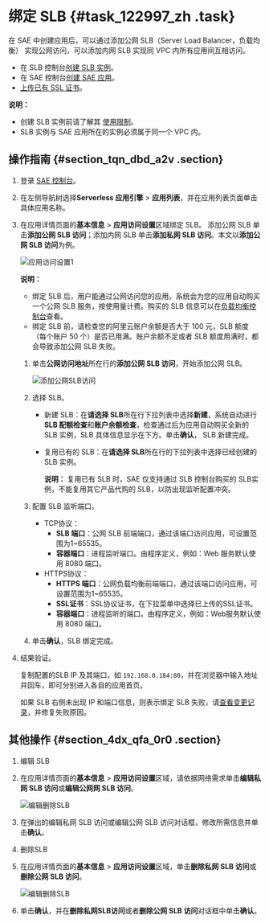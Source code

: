 # 绑定 SLB {#task_122997_zh .task}

在 SAE 中创建应用后，可以通过添加公网 SLB（Server Load Balancer，负载均衡） 实现公网访问，可以添加内网 SLB 实现同 VPC 内所有应用间互相访问。

-   在 SLB 控制台[创建 SLB 实例](https://help.aliyun.com/document_detail/86454.html)。
-   在 SAE 控制台[创建 SAE 应用](https://help.aliyun.com/document_detail/94541.html)。
-   [上传已有 SSL 证书](https://help.aliyun.com/document_detail/90792.html)。

**说明：** 

-   创建 SLB 实例前请了解其 [使用限制](https://help.aliyun.com/document_detail/32459.html)。
-   SLB 实例与 SAE 应用所在的实例必须属于同一个 VPC 内。

## 操作指南 {#section_tqn_dbd_a2v .section}

1.  登录 [SAE 控制台](https://sae.console.aliyun.com)。
2.  在左侧导航树选择**Serverless 应用引擎** \> **应用列表**，并在应用列表页面单击具体应用名称。
3.  在应用详情页面的**基本信息** \> **应用访问设置**区域绑定 SLB。 添加公网 SLB 单击**添加公网 SLB 访问**；添加内网 SLB 单击**添加私网 SLB 访问**。本文以**添加公网 SLB 访问**为例。

    ![应用访问设置1](http://static-aliyun-doc.oss-cn-hangzhou.aliyuncs.com/assets/img/1067673/156800827156572_zh-CN.png)

    **说明：** 

    -   绑定 SLB 后，用户能通过公网访问您的应用。系统会为您的应用自动购买一个公网 SLB 服务，按使用量计费。购买的 SLB 信息可以在[负载均衡控制台](https://slb.console.aliyun.com)查看。
    -   绑定 SLB 前，请检查您的阿里云账户余额是否大于 100 元，SLB 额度（每个账户 50 个）是否已用满。账户余额不足或者 SLB 额度用满时，都会导致添加公网 SLB 失败。
    1.  单击**公网访问地址**所在行的**添加公网 SLB 访问**，开始添加公网 SLB。 

        ![添加公网SLB访问](http://static-aliyun-doc.oss-cn-hangzhou.aliyuncs.com/assets/img/1067673/156800827156535_zh-CN.png)

    2.  选择 SLB。 
        -   新建 SLB：在**请选择 SLB**所在行下拉列表中选择**新建**，系统自动进行**SLB 配额检查**和**账户余额检查**，检查通过后为应用自动购买全新的 SLB 实例，SLB 具体信息显示在下方。单击**确认**， SLB 新建完成。
        -   复用已有的 SLB：在**请选择 SLB**所在行的下拉列表中选择已经创建的 SLB 实例。

            **说明：** 复用已有 SLB 时，SAE 仅支持通过 SLB 控制台购买的 SLB实例，不能复用其它产品代购的 SLB，以防出现监听配置冲突。

    3.  配置 SLB 监听端口。 
        -   TCP协议：
            -   **SLB 端口**：公网 SLB 前端端口，通过该端口访问应用，可设置范围为1~65535。
            -   **容器端口**：进程监听端口。由程序定义，例如：Web 服务默认使用 8080 端口。
        -   HTTPS协议：
            -   **HTTPS 端口**：公网负载均衡前端端口，通过该端口访问应用，可设置范围为1~65535。
            -   **SSL证书**：SSL协议证书，在下拉菜单中选择已上传的SSL证书。
            -   **容器端口**：进程监听的端口。由程序定义，例如：Web服务默认使用 8080 端口。
    4.  单击**确认**，SLB 绑定完成。
4.  结果验证。 

    复制配置的SLB IP 及其端口，如 `192.168.0.184:80`，并在浏览器中输入地址并回车，即可分别进入各自的应用首页。

    如果 SLB 右侧未出现 IP 和端口信息，则表示绑定 SLB 失败，请[查看变更记录](cn.zh-CN/应用管理/查看变更记录.md#)，并修复失败原因。


## 其他操作 {#section_4dx_qfa_0r0 .section}

1.  编辑 SLB
2.  在应用详情页面的**基本信息** \> **应用访问设置**区域，请依据网络需求单击**编辑私网 SLB 访问**或**编辑公网网 SLB 访问**。 

    ![编辑删除SLB](http://static-aliyun-doc.oss-cn-hangzhou.aliyuncs.com/assets/img/1067673/156800827157199_zh-CN.png)

3.  在弹出的编辑私网 SLB 访问或编辑公网 SLB 访问对话框，修改所需信息并单击**确认**。

1.  删除SLB
2.  在应用详情页面的**基本信息** \> **应用访问设置**区域，单击**删除私网 SLB 访问**或**删除公网 SLB 访问**。 

    ![编辑删除SLB](http://static-aliyun-doc.oss-cn-hangzhou.aliyuncs.com/assets/img/1067673/156800827157199_zh-CN.png)

3.  单击**确认**，并在**删除私网SLB访问**或者**删除公网 SLB 访问**对话框中单击**确认**。

